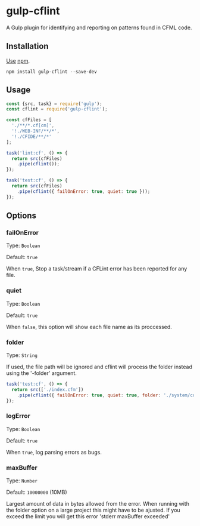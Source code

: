 # gulp-cflint
A Gulp plugin for identifying and reporting on patterns found in CFML code.

## Installation

[Use](https://docs.npmjs.com/cli/install) [npm](https://docs.npmjs.com/getting-started/what-is-npm).

```
npm install gulp-cflint --save-dev
```
## Usage

```javascript
const {src, task} = require('gulp');
const cflint = require('gulp-cflint');

const cfFiles = [
  './**/*.cf[cm]',
  '!./WEB-INF/**/*',
  '!./CFIDE/**/*'
];

task('lint:cf', () => {
  return src(cfFiles)
    .pipe(cflint());
});

task('test:cf', () => {
  return src(cfFiles)
    .pipe(cflint({ failOnError: true, quiet: true }));
});
```
## Options

### failOnError

Type: `Boolean`

Default: `true`

When `true`, Stop a task/stream if a CFLint error has been reported for any file.

### quiet

Type: `Boolean`

Default: `true`

When `false`, this option will show each file name as its proccessed.

### folder

Type: `String`

If used, the file path will be ignored and cflint will process the folder instead using the '-folder' argument.

```javascript
task('test:cf', () => {
  return src(['./index.cfm'])
    .pipe(cflint({ failOnError: true, quiet: true, folder: './system/customtags' }));
});
```
### logError

Type: `Boolean`

Default: `true`

When `true`, log parsing errors as bugs.

### maxBuffer

Type: `Number`

Default: `10000000` (10MB)

Largest amount of data in bytes allowed from the error.
When running with the folder option on a large project this might have to be ajusted.
If you exceed the limit you will get this error 'stderr maxBuffer exceeded'
